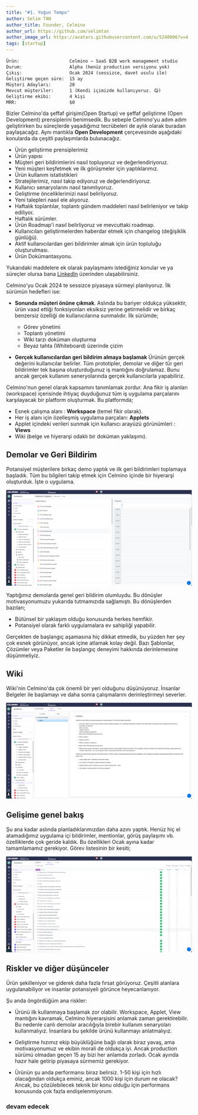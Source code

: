 ```yaml
---
title: "#1. Yoğun Tempo"
author: Selim TAN
author_title: Founder, Celmino
author_url: https://github.com/selimtan
author_image_url: https://avatars.githubusercontent.com/u/5240006?v=4
tags: [startup]
---
```



```
Ürün:                   Celmino — SaaS B2B work management studio
Durum:                  Alpha (henüz production versiyonu yok)
Çıkış:                  Ocak 2024 (sessizce, davet usulu ile)
Geliştirme geçen süre:  15 ay
Müşteri Adayları:       20
Mevcut müşteriler:      1 (Kendi içimizde kullanıyoruz. 😋)
Geliştirme ekibi:       4 kişi
MRR:                    $0

```

Bizler Celmino'da şeffaf girişim(Open Startup) ve şeffaf geliştirme (Open Development) prensiplerini benimsedik. Bu sebeple Celmino'yu adım adım geliştirirken bu süreçlerde yaşadığımız tecrübeleri de aylık olarak buradan paylaşacağız. Aynı mantıkla **Open Development** çerçevesinde aşağıdaki konularda da çeşitli paylaşımlarda bulunacağız.

- Ürün geliştirme prensiplerimiz
- Ürün yapısı
- Müşteri geri bildirimlerini nasıl topluyoruz ve değerlendiriyoruz.
- Yeni müşteri keşfetmek ve ilk görüşmeler için yaptıklarımız.
- Ürün kullanım istatistikleri
- Stratejilerimiz, nasıl takip ediyoruz ve değerlendiriyoruz.
- Kullanıcı senaryolarını nasıl tanımlıyoruz.
- Geliştirme önceliklerimizi nasıl belirliyoruz.
- Yeni talepleri nasıl ele alıyoruz.
- Haftalık toplantılar, toplantı gündem maddeleri nasıl belirleniyor ve takip ediliyor.
- Haftalık sürümler.
- Ürün Roadmap'i nasıl belirliyoruz ve mevcuttaki roadmap.
- Kullanıcıları geliştirmelerden haberdar etmek için changelog (değişiklik günlüğü).
- Aktif kullanıcılardan geri bildirimler almak için ürün topluluğu oluşturulması.
- Ürün Dokümantasyonu.
  

Yukarıdaki maddelere ek olarak paylaşmamı istediğiniz konular ve ya süreçler olursa bana [LinkedIn](https://www.linkedin.com/in/selim-tan-5a852040) üzerinden ulaşabilirsiniz.

Celmino'yu Ocak 2024 te sessizce piyasaya sürmeyi planlıyoruz. İlk sürümün hedefleri ise:

- **Sonunda müşteri önüne çıkmak**. Aslında bu bariyer oldukça yüksektir, ürün vaad ettiği fonksiyonları eksiksiz yerine getirmelidir ve birkaç benzersiz özelliği de kullanıcılarına sunmalıdır. İlk sürümde;
  - Görev yönetimi
  - Toplantı yönetimi
  - Wiki tarzı doküman oluşturma
  - Beyaz tahta (Whiteboard) üzerinde çizim

- **Gerçek kullanıcılardan geri bildirim almaya başlamak** Ürünün gerçek değerini kullanıcılar belirler. Tüm prototipler,  demolar ve diğer tür geri bildirimler tek başına oluşturduğunuz iş mantığını doğrulamaz. Bunu ancak gerçek kullanım seneryolarında gerçek kullanıcılarla yapabiliriz.

Celmino'nun genel olarak kapsamını tanımlamak zordur. Ana fikir iş alanları (workspace) içerisinde ihtiyaç duyduğunuz tüm iş uygulama parçalarını karşılayacak bir platform oluşturmak. Bu platformda;

- Esnek çalışma alanı : **Workspace** (temel fikir olarak).
- Her iş alanı için özelleşmiş uygulama parçaları: **Applets**
- Applet içindeki verileri sunmak için kullanıcı arayüzü görünümleri : **Views** 
- Wiki (belge ve hiyerarşi odaklı bir doküman yaklaşımı).


## Demolar ve Geri Bildirim
Potansiyel müşterilere birkaç demo yaptık ve ilk geri bildirimleri toplamaya başladık. Tüm bu bilgileri takip etmek için Celmino içinde bir hiyerarşi oluşturduk. İşte o uygulama.

![Celmino](./images/01.png)


Yaptığımız demolarda genel geri bildirim olumluydu. Bu dönüşler motivasyonumuzu yukarıda tutmamızıda sağlamıştı.
Bu dönüşlerden bazıları;

- Bütünsel bir yaklaşım olduğu konusunda herkes hemfikir.
- Potansiyel olarak farklı uygulamalara ev sahipliği yapabilir.

Gerçekten de başlangıç aşamasına hiç dikkat etmedik, bu yüzden her şey çok esnek görünüyor, ancak içine atlamak kolay değil. Bazı Şablonlar, Çözümler veya Paketler ile başlangıç deneyimi hakkında derinlemesine düşünmeliyiz.

## Wiki

Wiki'nin Celmino'da çok önemli bir yeri olduğunu düşünüyoruz. İnsanlar Belgeler ile başlamayı ve daha sonra çalışmalarını derinleştirmeyi severler.

![Celmino](./images/02.png)


## Gelişime genel bakış

Şu ana kadar aslında planladıklarımızdan daha azını yaptık. Henüz hiç el atamadığımız uygulama içi bildirimler, mentionlar, görüş paylaşımı vb. özelliklerde çok geride kaldık. Bu özellikleri Ocak ayına kadar tamamlamamız gerekiyor. Görev listesinin bir kesiti;

![Celmino](./images/03.png)

## Riskler ve diğer düşünceler
Ürün şekilleniyor ve giderek daha fazla fırsat görüyoruz. Çeşitli alanlara uygulanabiliyor ve insanlar potansiyeli görünce heyecanlanıyor.

Şu anda öngördüğüm ana riskler:

- Ürünü ilk kullanmaya başlamak zor olabilir. Workspace, Applet, View mantığını kavramak, Celmino hiyerarşisini anlamak zaman gerektirebilir. Bu nedenle canlı demolar aracılığıyla birebir kullanım senaryoları kullanmalıyız. İnsanlara bu şekilde ürünü kullanmayı anlatmalıyız.

- Geliştirme hızımız ekip büyüklüğüne bağlı olarak biraz yavaş, ama motivasyonumuz ve ekibin morali de oldukça iyi. Ancak production sürümü olmadan geçen 15 ay bizi her anlamda zorladı. Ocak ayında hazır hale getirip piyasaya sürmemiz gerekiyor. 

- Ürünün şu anda performansı biraz belirsiz. 1-50 kişi için hızlı olacağından oldukça eminiz, ancak 1000 kişi için durum ne olacak? Ancak, bu çözülebilecek teknik bir konu olduğu için performans konusunda çok fazla endişelenmiyorum.

### devam edecek